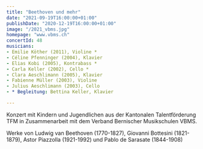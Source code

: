 ```yaml
---
title: "Beethoven und mehr"
date: "2021-09-19T16:00:00+01:00"
publishDate: "2020-12-19T16:00:00+01:00"
image: "/2021_vbms.jpg"
homepage: "www.vbms.ch"
concertId: 48
musicians:
- Emilie Köther (2011), Violine *
- Céline Pfenninger (2004), Klavier
- Elias Kobi (2005), Kontrabass *
- Carla Keller (2002), Cello *
- Clara Aeschlimann (2005), Klavier
- Fabienne Müller (2003), Violine
- Julius Aeschlimann (2003), Cello
- * Begleitung: Bettina Keller, Klavier

---
```

Konzert mit Kindern und Jugendlichen aus der Kantonalen Talentförderung TFM
in Zusammenarbeit mit dem Verband Bernischer Musikschulen VBMS.  

Werke von Ludwig van Beethoven (1770-1827), Giovanni Bottesini (1821-1879), 
Astor Piazzolla (1921-1992) und Pablo de Sarasate (1844-1908)
